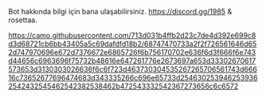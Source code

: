 Bot hakkında bilgi için bana ulaşabilirsiniz.
https://discord.gg/1985 & rosettaa.











https://camo.githubusercontent.com/713d031b4ffb2d23c7de4d392e699c8d3d68721cb6bb43405a5c69dafdfd18b2/68747470733a2f2f726561646d652d747970696e672d7376672e6865726f6b756170702e636f6d3f666f6e743d44656c6963696f75732b48616e647261776e2673697a653d33302670617573653d3130303026636f6c6f723d463730304535267265706561743d66616c73652677696474683d343335266c696e65733d2546302539462539362542432545462542382538462b472543332542367273656c6c6572
